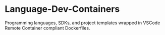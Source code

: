 # Language-Dev-Containers
Programming languages, SDKs, and project templates wrapped in VSCode Remote Container compliant Dockerfiles.
